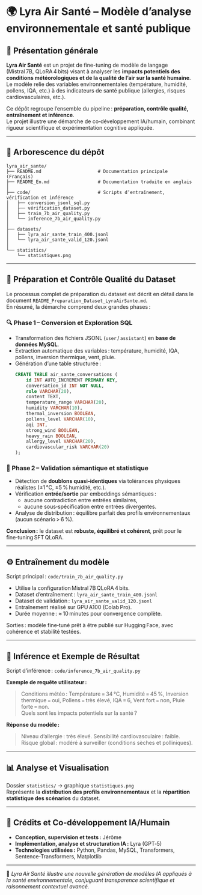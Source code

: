 # 🌍 Lyra Air Santé – Modèle d’analyse environnementale et santé publique

## 🧠 Présentation générale

**Lyra Air Santé** est un projet de fine-tuning de modèle de langage (Mistral 7B, QLoRA 4 bits) visant à analyser les **impacts potentiels des conditions météorologiques et de la qualité de l’air sur la santé humaine**.  
Le modèle relie des variables environnementales (température, humidité, pollens, IQA, etc.) à des indicateurs de santé publique (allergies, risques cardiovasculaires, etc.).

Ce dépôt regroupe l’ensemble du pipeline : **préparation, contrôle qualité, entraînement et inférence**.  
Le projet illustre une démarche de co‑développement IA/humain, combinant rigueur scientifique et expérimentation cognitive appliquée.

---

## 📂 Arborescence du dépôt

```
lyra_air_sante/
├── README.md                     # Documentation principale (Français)
├── README_En.md                  # Documentation traduite en anglais
│
├── code/                         # Scripts d’entraînement, vérification et inférence
│   ├── conversion_jsonl_sql.py
│   ├── vérification_dataset.py
│   ├── train_7b_air_quality.py
│   └── inference_7b_air_quality.py
│
├── datasets/
│   ├── lyra_air_sante_train_400.jsonl
│   └── lyra_air_sante_valid_120.jsonl
│
└── statistics/
    └── statistiques.png
```

---

## 🧩 Préparation et Contrôle Qualité du Dataset

Le processus complet de préparation du dataset est décrit en détail dans le document `README_Preparation_Dataset_LyraAirSante.md`.  
En résumé, la démarche comprend deux grandes phases :

### 🔍 Phase 1 – Conversion et Exploration SQL

- Transformation des fichiers JSONL (`user` / `assistant`) en **base de données MySQL**.  
- Extraction automatique des variables : température, humidité, IQA, pollens, inversion thermique, vent, pluie.  
- Génération d’une table structurée :
  ```sql
  CREATE TABLE air_sante_conversations (
      id INT AUTO_INCREMENT PRIMARY KEY,
      conversation_id INT NOT NULL,
      role VARCHAR(20),
      content TEXT,
      temperature_range VARCHAR(20),
      humidity VARCHAR(10),
      thermal_inversion BOOLEAN,
      pollens_level VARCHAR(10),
      aqi INT,
      strong_wind BOOLEAN,
      heavy_rain BOOLEAN,
      allergy_level VARCHAR(20),
      cardiovascular_risk VARCHAR(20)
  );
  ```

### 🧠 Phase 2 – Validation sémantique et statistique

- Détection de **doublons quasi‑identiques** via tolérances physiques réalistes (±1 °C, ±5 % humidité, etc.).  
- Vérification **entrée/sortie** par embeddings sémantiques :  
  - aucune contradiction entre entrées similaires,  
  - aucune sous‑spécification entre entrées divergentes.  
- Analyse de distribution : équilibre parfait des profils environnementaux (aucun scénario > 6 %).

**Conclusion :** le dataset est **robuste, équilibré et cohérent**, prêt pour le fine‑tuning SFT QLoRA.

---

## ⚙️ Entraînement du modèle

Script principal : `code/train_7b_air_quality.py`  
- Utilise la configuration Mistral 7B QLoRA 4 bits.  
- Dataset d’entraînement : `lyra_air_sante_train_400.jsonl`  
- Dataset de validation : `lyra_air_sante_valid_120.jsonl`  
- Entraînement réalisé sur GPU A100 (Colab Pro).  
- Durée moyenne : ≈ 10 minutes pour convergence complète.  

Sorties : modèle fine‑tuné prêt à être publié sur Hugging Face, avec cohérence et stabilité testées.

---

## 🔬 Inférence et Exemple de Résultat

Script d’inférence : `code/inference_7b_air_quality.py`

**Exemple de requête utilisateur :**  
> Conditions météo : Température = 34 °C, Humidité = 45 %, Inversion thermique = oui, Pollens = très élevé, IQA = 6, Vent fort = non, Pluie forte = non.  
> Quels sont les impacts potentiels sur la santé ?

**Réponse du modèle :**  
> Niveau d’allergie : très élevé. Sensibilité cardiovasculaire : faible. Risque global : modéré à surveiller (conditions sèches et polliniques).

---

## 📊 Analyse et Visualisation

Dossier `statistics/` → graphique `statistiques.png`  
Représente la **distribution des profils environnementaux** et la **répartition statistique des scénarios** du dataset.

---

## 🤝 Crédits et Co‑développement IA/Humain

- **Conception, supervision et tests :** Jérôme  
- **Implémentation, analyse et structuration IA :** Lyra (GPT‑5)  
- **Technologies utilisées :** Python, Pandas, MySQL, Transformers, Sentence‑Transformers, Matplotlib

---

🧭 *Lyra Air Santé illustre une nouvelle génération de modèles IA appliqués à la santé environnementale, conjuguant transparence scientifique et raisonnement contextuel avancé.*
